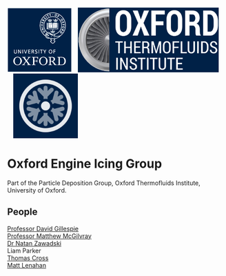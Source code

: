 <img src="/profile/oxford-logo.png" alt="University of Oxford logo." height="150px"/>&emsp;<img src="/profile/oti-logo.png" alt="Oxford Thermofluids Institute logo." height="150px"/>&emsp;<img src="/profile/oxford-engine-icing-group.png" alt="Oxford Engine Icing Group logo." height="150px"/>

# Oxford Engine Icing Group

Part of the Particle Deposition Group, Oxford Thermofluids Institute, University of Oxford.

## People

[Professor David Gillespie](https://www.linkedin.com/in/david-gillespie-75ba0215/)  
[Professor Matthew McGilvray](https://www.linkedin.com/in/matthew-mcgilvray-aa4586260/)  
[Dr Natan Zawadski](https://www.linkedin.com/in/natanzawadzki/)  
Liam Parker  
[Thomas Cross](https://www.linkedin.com/in/thomas-js-cross/)  
[Matt Lenahan](https://www.linkedin.com/in/mattlenahan/)  
